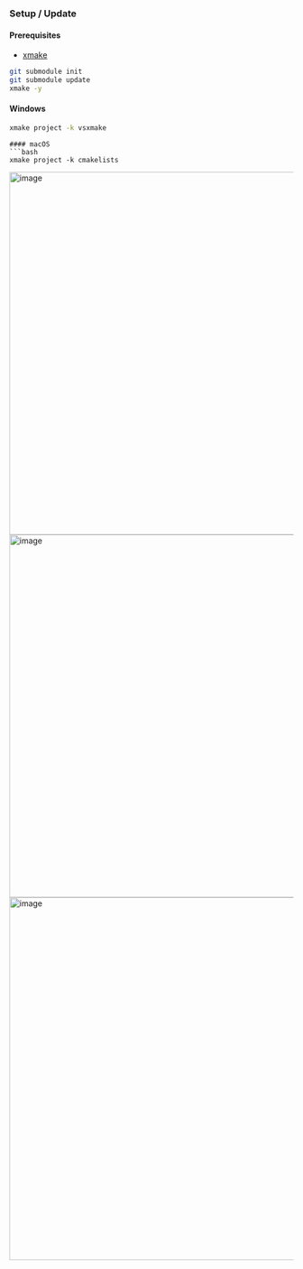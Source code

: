 ### Setup / Update
#### Prerequisites
- [xmake](https://xmake.io/#/guide/installation)
```bash
git submodule init
git submodule update
xmake -y
```
#### Windows
```bash
xmake project -k vsxmake
```
```
#### macOS
```bash
xmake project -k cmakelists
```

<img width="643" alt="image" src="https://github.com/AlexDicy/DicyEngine/assets/11839341/36d1367e-a957-4aae-805f-1299eda8dbb1">

<img width="643" alt="image" src="https://github.com/AlexDicy/DicyEngine/assets/11839341/e0b67f06-ac5a-43df-80b7-ed7b4c7e26a3">

<img width="643" alt="image" src="https://github.com/AlexDicy/DicyEngine/assets/11839341/e9ff1080-324e-4e20-a97e-62ba2d8fac59">
